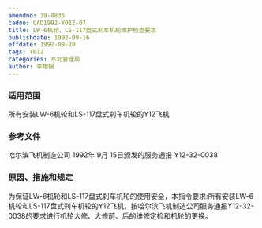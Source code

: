 ```yaml
---
amendno: 39-0836
cadno: CAD1992-Y012-07
title: LW-6机轮、LS-117盘式刹车机轮维护检查要求
publishdate: 1992-09-16
effdate: 1992-09-20
tags: Y012
categories: 东北管理局
author: 李增银
---
```


### 适用范围 
所有安装LW-6机轮和LS-117盘式刹车机轮的Y12飞机

<!--more-->
### 参考文件
哈尔滨飞机制造公司 1992年 9月 15日颁发的服务通报 Y12-32-0038 

### 原因、措施和规定 
为保证LW-6机轮和LS-117盘式刹车机轮的使用安全，本指令要求:所有安装LW-6机轮和LS-117盘式刹车机轮的Y12飞机，按哈尔滨飞机制造公司服务通报Y12-32-0038的要求进行机轮大修、大修前、后的维修定检和机轮的更换。
